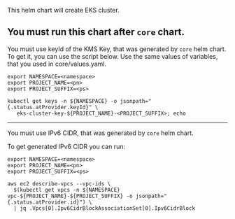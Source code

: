 This helm chart will create EKS cluster.

You must run this chart after `core` chart.
----

You must use keyId of the KMS Key, that was generated by `core` helm chart.
To get it, you can use the script below. Use the same values of variables, that you used in core/values.yaml.

```
export NAMESPACE=<namespace>
export PROJECT_NAME=<pn>
export PROJECT_SUFFIX=<ps>

kubectl get keys -n ${NAMESPACE} -o jsonpath="{.status.atProvider.keyId}" \
   eks-cluster-key-${PROJECT_NAME}-<PROJECT_SUFFIX>; echo
```

----

You must use IPv6 CIDR, that was generated by `core` helm chart.

To get generated IPv6 CIDR you can run:
```
export NAMESPACE=<namespace>
export PROJECT_NAME=<pn>
export PROJECT_SUFFIX=<ps>

aws ec2 describe-vpcs --vpc-ids \
  $(kubectl get vpcs -n ${NAMESPACE} vpc-${PROJECT_NAME}-${PROJECT_SUFFIX} -o jsonpath="{.status.atProvider.id}") \
  | jq .Vpcs[0].Ipv6CidrBlockAssociationSet[0].Ipv6CidrBlock

```
